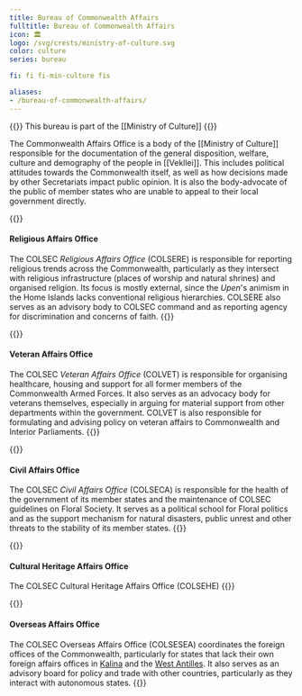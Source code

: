 ```yaml
---
title: Bureau of Commonwealth Affairs
fulltitle: Bureau of Commonwealth Affairs
icon: 🏛️
logo: /svg/crests/ministry-of-culture.svg
color: culture
series: bureau

fi: fi fi-min-culture fis

aliases:
- /bureau-of-commonwealth-affairs/
---
```

{{<note series>}}
 This bureau is part of the [[Ministry of Culture]]
{{</note>}}

The Commonwealth Affairs Office is a body of the [[Ministry of Culture]] responsible for the documentation of the general disposition, welfare, culture and demography of the people in [[Vekllei]]. This includes political attitudes towards the Commonwealth itself, as well as how decisions made by other Secretariats impact public opinion. It is also the body-advocate of the public of member states who are unable to appeal to their local government directly.

{{<note panel>}}
#### Religious Affairs Office

The COLSEC *Religious Affairs Office* (COLSERE) is responsible for reporting religious trends across the Commonwealth, particularly as they intersect with religious infrastructure (places of worship and natural shrines) and organised religion. Its focus is mostly external, since the *Upen*'s animism in the Home Islands lacks conventional religious hierarchies. COLSERE also serves as an advisory body to COLSEC command and as reporting agency for discrimination and concerns of faith.
{{</note>}}

{{<note panel>}}
#### Veteran Affairs Office

The COLSEC *Veteran Affairs Office* (COLVET) is responsible for organising healthcare, housing and support for all former members of the Commonwealth Armed Forces. It also serves as an advocacy body for veterans themselves, especially in arguing for material support from other departments within the government. COLVET is also responsible for formulating and advising policy on veteran affairs to Commonwealth and Interior Parliaments.
{{</note>}}

{{<note panel>}}
#### Civil Affairs Office

The COLSEC *Civil Affairs Office* (COLSECA) is responsible for the health of the government of its member states and the maintenance of COLSEC guidelines on Floral Society. It serves as a political school for Floral politics and as the support mechanism for natural disasters, public unrest and other threats to the stability of its member states.
{{</note>}}

{{<note panel>}}
#### Cultural Heritage Affairs Office

The COLSEC Cultural Heritage Affairs Office (COLSEHE)
{{</note>}}

{{<note panel>}}
#### Overseas Affairs Office

The COLSEC Overseas Affairs Office (COLSESEA) coordinates the foreign offices of the Commonwealth, particularly for states that lack their own foreign affairs offices in [Kalina](/factbook/landscape/territories/kalina) and the [West Antilles](/factbook/landscape/territories/west). It also serves as an advisory board for policy and trade with other countries, particularly as they interact with autonomous states.
{{</note>}}
